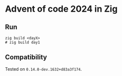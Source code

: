 # Advent of code 2024 in Zig

## Run

```shell
zig build <dayX>
# zig build day1
```

## Compatibility

Tested on `0.14.0-dev.1632+d83a3f174`.
